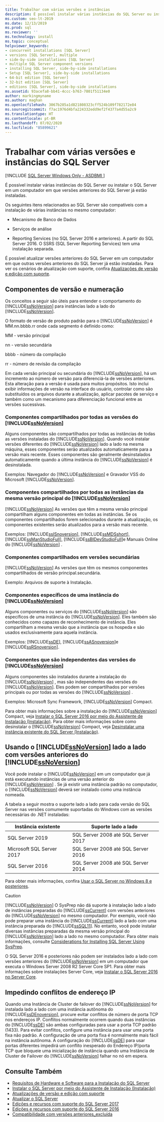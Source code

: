 ```yaml
---
title: Trabalhar com várias versões e instâncias
description: É possível instalar várias instâncias do SQL Server ou instalar o SQL Server em um computador em que versões anteriores do SQL Server já estão instaladas.
ms.custom: seo-lt-2019
ms.date: 12/13/2019
ms.prod: sql
ms.reviewer: ''
ms.technology: install
ms.topic: conceptual
helpviewer_keywords:
- concurrent installations [SQL Server]
- versions [SQL Server], multiple
- side-by-side installations [SQL Server]
- multiple SQL Server component versions
- installing SQL Server, side-by-side installations
- Setup [SQL Server], side-by-side installations
- 64-bit edition [SQL Server]
- 32-bit edition [SQL Server]
- editions [SQL Server], side-by-side installations
ms.assetid: 93acefa8-bb41-4ccc-b763-7801f51134e0
author: markingmyname
ms.author: maghan
ms.openlocfilehash: 3067b285a1d821808323cff524b109f782172e84
ms.sourcegitcommit: f7ac1976d4bfa224332edd9ef2f4377a4d55a2c9
ms.translationtype: HT
ms.contentlocale: pt-BR
ms.lasthandoff: 07/02/2020
ms.locfileid: "85899621"
---
```

# <a name="work-with-multiple-versions-and-instances-of-sql-server"></a>Trabalhar com várias versões e instâncias do SQL Server

[!INCLUDE [SQL Server Windows Only - ASDBMI ](../../includes/applies-to-version/sql-windows-only-asdbmi.md)]

É possível instalar várias instâncias do SQL Server ou instalar o SQL Server em um computador em que versões anteriores do SQL Server já estão instaladas.

Os seguintes itens relacionados ao SQL Server são compatíveis com a instalação de várias instâncias no mesmo computador:

- Mecanismo de Banco de Dados

- Serviços de análise

- Reporting Services (no SQL Server 2016 e anteriores). A partir do SQL Server 2016. O SSRS (SQL Server Reporting Services) tem uma instalação separada. 


É possível atualizar versões anteriores do SQL Server em um computador em que outras versões anteriores do SQL Server já estão instaladas. Para ver os cenários de atualização com suporte, confira [Atualizações de versão e edição com suporte](../../database-engine/install-windows/supported-version-and-edition-upgrades.md).
  
## <a name="version-components-and-numbering"></a>Componentes de versão e numeração

 Os conceitos a seguir são úteis para entender o comportamento do [!INCLUDE[ssNoVersion](../../includes/ssnoversion-md.md)] para instâncias lado a lado do [!INCLUDE[ssNoVersion](../../includes/ssnoversion-md.md)].
  
 O formato de versão de produto padrão para o [!INCLUDE[ssNoVersion](../../includes/ssnoversion-md.md)] é MM.nn.bbbb.rr onde cada segmento é definido como:
  
 MM - versão principal  
  
 nn - versão secundária  
  
 bbbb - número da compilação  
  
 rr - número de revisão da compilação  
  
 Em cada versão principal ou secundária do [!INCLUDE[ssNoVersion](../../includes/ssnoversion-md.md)], há um incremento ao número de versão para diferenciá-la de versões anteriores. Esta alteração para a versão é usada para muitos propósitos. Isto inclui exibir informações de versão na interface do usuário, controlar como são substituídos os arquivos durante a atualização, aplicar pacotes de serviço e também como um mecanismo para diferenciação funcional entre as versões sucessivas.
  
### <a name="components-shared-by-all-versions-of-ssnoversion"></a>Componentes compartilhados por todas as versões do [!INCLUDE[ssNoVersion](../../includes/ssnoversion-md.md)]

 Alguns componentes são compartilhados por todas as instâncias de todas as versões instaladas do [!INCLUDE[ssNoVersion](../../includes/ssnoversion-md.md)]. Quando você instalar versões diferentes do [!INCLUDE[ssNoVersion](../../includes/ssnoversion-md.md)] lado a lado na mesma máquina, esses componentes serão atualizados automaticamente para a versão mais recente. Esses componentes são geralmente desinstalados automaticamente quando a última instância do [!INCLUDE[ssNoVersion](../../includes/ssnoversion-md.md)] é desinstalada.
  
 Exemplos: Navegador do [!INCLUDE[ssNoVersion](../../includes/ssnoversion-md.md)] e Gravador VSS do Microsoft [!INCLUDE[ssNoVersion](../../includes/ssnoversion-md.md)].
  
### <a name="components-shared-across-all-instances-of-the-same-major-version-of-ssnoversion"></a>Componentes compartilhados por todas as instâncias da mesma versão principal do [!INCLUDE[ssNoVersion](../../includes/ssnoversion-md.md)]

[!INCLUDE[ssNoVersion](../../includes/ssnoversion-md.md)] As versões que têm a mesma versão principal compartilham alguns componentes em todas as instâncias. Se os componentes compartilhados forem selecionados durante a atualização, os componentes existentes serão atualizados para a versão mais recente.
  
Exemplos: [!INCLUDE[ssISnoversion](../../includes/ssisnoversion-md.md)], [!INCLUDE[ssMDSshort](../../includes/ssmdsshort-md.md)], [!INCLUDE[ssManStudioFull](../../includes/ssmanstudiofull-md.md)], [!INCLUDE[ssBIDevStudioFull](../../includes/ssbidevstudiofull-md.md)]e Manuais Online do [!INCLUDE[ssNoVersion](../../includes/ssnoversion-md.md)] .
  
### <a name="components-shared-across-minor-versions"></a>Componentes compartilhados em versões secundárias

[!INCLUDE[ssNoVersion](../../includes/ssnoversion-md.md)] As versões que têm os mesmos componentes compartilhados de versão principal.secundária.
  
Exemplo: Arquivos de suporte à Instalação.
  
### <a name="components-specific-to-an-instance-of-ssnoversion"></a>Componentes específicos de uma instância do [!INCLUDE[ssNoVersion](../../includes/ssnoversion-md.md)]

Alguns componentes ou serviços do [!INCLUDE[ssNoVersion](../../includes/ssnoversion-md.md)] são específicos de uma instância do [!INCLUDE[ssNoVersion](../../includes/ssnoversion-md.md)]. Eles também são conhecidos como capazes de reconhecimento de instância. Eles compartilham a mesma versão que a instância que os hospeda e são usados exclusivamente para aquela instância.
  
Exemplos: [!INCLUDE[ssDE](../../includes/ssde-md.md)], [!INCLUDE[ssASnoversion](../../includes/ssasnoversion-md.md)]e [!INCLUDE[ssRSnoversion](../../includes/ssrsnoversion-md.md)].  
  
### <a name="components-that-are-independent-of-the-ssnoversion-versions"></a>Componentes que são independentes das versões do [!INCLUDE[ssNoVersion](../../includes/ssnoversion-md.md)]

Alguns componentes são instalados durante a instalação do [!INCLUDE[ssNoVersion](../../includes/ssnoversion-md.md)] , mas são independentes das versões do [!INCLUDE[ssNoVersion](../../includes/ssnoversion-md.md)]. Eles podem ser compartilhados por versões principais ou por todas as versões do [!INCLUDE[ssNoVersion](../../includes/ssnoversion-md.md)] .  

Exemplos: Microsoft Sync Framework, [!INCLUDE[ssNoVersion](../../includes/ssnoversion-md.md)] Compact.  
  
Para obter mais informações sobre a instalação do [!INCLUDE[ssNoVersion](../../includes/ssnoversion-md.md)] Compact, veja [Instalar o SQL Server 2016 por meio do Assistente de Instalação &#40;Instalação&#41;](../../database-engine/install-windows/install-sql-server-from-the-installation-wizard-setup.md). Para obter mais informações sobre como desinstalar o [!INCLUDE[ssNoVersion](../../includes/ssnoversion-md.md)] Compact, veja [Desinstalar uma instância existente do SQL Server &#40;Instalação&#41;](../../sql-server/install/uninstall-an-existing-instance-of-sql-server-setup.md).  
  
## <a name="using-ssnoversion-side-by-side-with-previous-versions-of-ssnoversion"></a>Usando o [!INCLUDE[ssNoVersion](../../includes/ssnoversion-md.md)] lado a lado com versões anteriores do [!INCLUDE[ssNoVersion](../../includes/ssnoversion-md.md)]

Você pode instalar o [!INCLUDE[ssNoVersion](../../includes/ssnoversion-md.md)] em um computador que já está executando instâncias de uma versão anterior do [!INCLUDE[ssNoVersion](../../includes/ssnoversion-md.md)] . Se já existir uma instância padrão no computador, o [!INCLUDE[ssNoVersion](../../includes/ssnoversion-md.md)] deverá ser instalado como uma instância nomeada.  

A tabela a seguir mostra o suporte lado a lado para cada versão do SQL Server nas versões comumente suportadas do Windows com as versões necessárias do .NET instaladas:

| Instância existente | Suporte lado a lado| 
|-------------------|----------------------------|
| SQL Server 2019 | SQL Server 2008 até SQL Server 2017| 
| Microsoft SQL Server 2017 | SQL Server 2008 até SQL Server 2016| 
| SQL Server 2016 | SQL Server 2008 até SQL Server 2014| 

Para obter mais informações, confira [Usar o SQL Server no Windows 8 e posteriores](https://support.microsoft.com/help/2681562/using-sql-server-in-windows-8-and-later-versions-of-windows-operating). 

  
> [!CAUTION]  
> [!INCLUDE[ssNoVersion](../../includes/ssnoversion-md.md)] O SysPrep não dá suporte à instalação lado a lado de instâncias preparadas do [!INCLUDE[ssCurrent](../../includes/sscurrent-md.md)] com versões anteriores do [!INCLUDE[ssNoVersion](../../includes/ssnoversion-md.md)] no mesmo computador. Por exemplo, você não pode preparar uma instância do [!INCLUDE[ssCurrent](../../includes/sscurrent-md.md)] lado a lado com uma instância preparada do [!INCLUDE[ssSQL11](../../includes/sssql11-md.md)]. No entanto, você pode instalar diversas instâncias preparadas da mesma versão principal do [!INCLUDE[ssNoVersion](../../includes/ssnoversion-md.md)] lado a lado no mesmo computador. Para obter mais informações, consulte [Considerations for Installing SQL Server Using SysPrep](../../database-engine/install-windows/considerations-for-installing-sql-server-using-sysprep.md).  
>
> O SQL Server 2016 e posteriores não podem ser instalados lado a lado com versões anteriores do [!INCLUDE[ssNoVersion](../../includes/ssnoversion-md.md)] em um computador que executa o Windows Server 2008 R2 Server Core SP1. Para obter mais informações sobre instalações Server Core, veja [Instalar o SQL Server 2016 no Server Core](../../database-engine/install-windows/install-sql-server-on-server-core.md).  
  


## <a name="preventing-ip-address-conflicts"></a>Impedindo conflitos de endereço IP

Quando uma Instância de Cluster de failover do [!INCLUDE[ssNoVersion](../../includes/ssnoversion-md.md)] for instalada lado a lado com uma instância autônoma do [!INCLUDE[ssDEnoversion](../../includes/ssdenoversion-md.md)], procure evitar conflitos de número de porta TCP nos endereços IP. Conflitos normalmente ocorrem quando duas instâncias do [!INCLUDE[ssDE](../../includes/ssde-md.md)] são ambas configuradas para usar a porta TCP padrão (1433). Para evitar conflitos, configure uma instância para usar uma porta fixa não padrão. A configuração de uma porta fixa é normalmente mais fácil na instância autônoma. A configuração do [!INCLUDE[ssDE](../../includes/ssde-md.md)] para usar portas diferentes impedirá um conflito inesperado do Endereço IP/porta TCP que bloqueie uma inicialização de instância quando uma Instância de Cluster de Failover do [!INCLUDE[ssNoVersion](../../includes/ssnoversion-md.md)] falhar no nó em espera.
  
## <a name="see-also"></a>Consulte Também

* [Requisitos de Hardware e Software para a Instalação do SQL Server](../../sql-server/install/hardware-and-software-requirements-for-installing-sql-server.md)
* [Instalar o SQL Server por meio do Assistente de Instalação &#40;Instalação&#41;](../../database-engine/install-windows/install-sql-server-from-the-installation-wizard-setup.md)
* [Atualizações de versão e edição com suporte](../../database-engine/install-windows/supported-version-and-edition-upgrades.md)
* [Atualizar o SQL Server](../../database-engine/install-windows/upgrade-sql-server.md)
* [Edições e recursos com suporte do SQL Server 2017](../../sql-server/editions-and-components-of-sql-server-2017.md)
* [Edições e recursos com suporte do SQL Server 2016](../../sql-server/editions-and-components-of-sql-server-2016.md)
* [Compatibilidade com versões anteriores_excluída](https://msdn.microsoft.com/library/15d9117e-e2fa-4985-99ea-66a117c1e9fd)